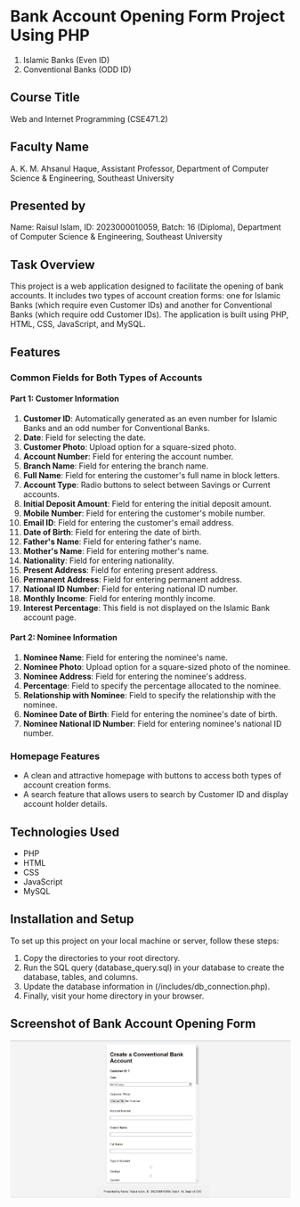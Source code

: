 # Bank Account Opening Form Project Using PHP
1. Islamic Banks (Even ID) 
2. Conventional Banks (ODD ID)

## Course Title
Web and Internet Programming (CSE471.2)

## Faculty Name
A. K. M. Ahsanul Haque, Assistant Professor, Department of Computer Science & Engineering, Southeast University

## Presented by
Name: Raisul Islam, ID: 2023000010059, Batch: 16 (Diploma), Department of Computer Science & Engineering, Southeast University

## Task Overview
This project is a web application designed to facilitate the opening of bank accounts. It includes two types of account creation forms: one for Islamic Banks (which require even Customer IDs) and another for Conventional Banks (which require odd Customer IDs). The application is built using PHP, HTML, CSS, JavaScript, and MySQL.

## Features

### Common Fields for Both Types of Accounts
#### Part 1: Customer Information
1. **Customer ID**: Automatically generated as an even number for Islamic Banks and an odd number for Conventional Banks.
2. **Date**: Field for selecting the date.
3. **Customer Photo**: Upload option for a square-sized photo.
4. **Account Number**: Field for entering the account number.
5. **Branch Name**: Field for entering the branch name.
6. **Full Name**: Field for entering the customer's full name in block letters.
7. **Account Type**: Radio buttons to select between Savings or Current accounts.
8. **Initial Deposit Amount**: Field for entering the initial deposit amount.
9. **Mobile Number**: Field for entering the customer's mobile number.
10. **Email ID**: Field for entering the customer's email address.
11. **Date of Birth**: Field for entering the date of birth.
12. **Father's Name**: Field for entering father's name.
13. **Mother's Name**: Field for entering mother's name.
14. **Nationality**: Field for entering nationality.
15. **Present Address**: Field for entering present address.
16. **Permanent Address**: Field for entering permanent address.
17. **National ID Number**: Field for entering national ID number.
18. **Monthly Income**: Field for entering monthly income.
19. **Interest Percentage**: This field is not displayed on the Islamic Bank account page.

#### Part 2: Nominee Information
1. **Nominee Name**: Field for entering the nominee's name.
2. **Nominee Photo**: Upload option for a square-sized photo of the nominee.
3. **Nominee Address**: Field for entering the nominee's address.
4. **Percentage**: Field to specify the percentage allocated to the nominee.
5. **Relationship with Nominee**: Field to specify the relationship with the nominee.
6. **Nominee Date of Birth**: Field for entering the nominee's date of birth.
7. **Nominee National ID Number**: Field for entering nominee's national ID number.

### Homepage Features
- A clean and attractive homepage with buttons to access both types of account creation forms.
- A search feature that allows users to search by Customer ID and display account holder details.

## Technologies Used
- PHP
- HTML
- CSS
- JavaScript
- MySQL

## Installation and Setup
To set up this project on your local machine or server, follow these steps:
1. Copy the directories to your root directory.
2. Run the SQL query (database_query.sql) in your database to create the database, tables, and columns.
3. Update the database information in (/includes/db_connection.php).
4. Finally, visit your home directory in your browser.

## Screenshot of Bank Account Opening Form
![Account Creation Form Screenshot](https://github.com/Raisul447/Bank-Account-Opening-Form-Project-Using-PHP/blob/main/Screenshots/Account_creation_page1.png)
